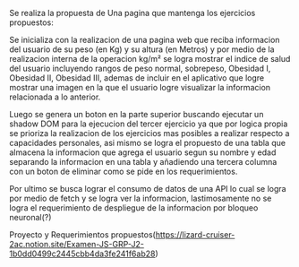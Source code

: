 Se realiza la propuesta de Una pagina que mantenga los ejercicios propuestos:

Se inicializa con la realizacion de una pagina web que reciba informacion del usuario de su peso (en Kg) y su altura (en Metros) y por medio de la realizacion interna de la operacion kg/m² se logra mostrar el indice de salud del usuario
incluyendo rangos de peso normal, sobrepeso, Obesidad I, Obesidad II, Obesidad III, ademas de incluir en el aplicativo que logre mostrar una imagen en la que el usuario logre visualizar la informacion relacionada a lo anterior.

Luego se genera un boton en la parte superior buscando ejecutar un shadow DOM para la ejecucion del tercer ejercicio ya que por logica propia se prioriza la realizacion de los ejercicios mas posibles a realizar respecto a capacidades personales,
asi mismo se logra el propuesto de una tabla que almacena la informacion que agrega el usuario segun su nombre y edad separando la informacion en una tabla y añadiendo una tercera columna con un boton de eliminar como se pide en los requerimientos.

Por ultimo se busca lograr el consumo de datos de una API lo cual se logra por medio de fetch y se logra ver la informacion, lastimosamente no se logra el requerimiento de despliegue de la informacion por bloqueo neuronal(?)

Proyecto y Requerimientos propuestos(https://lizard-cruiser-2ac.notion.site/Examen-JS-GRP-J2-1b0dd0499c2445cbb4da3fe241f6ab28)

